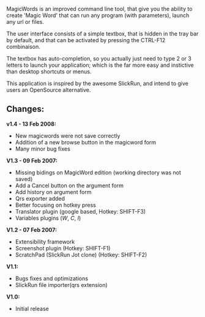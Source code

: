 MagicWords is an improved command line tool, that give you the ability to create 'Magic Word' that can run any program (with parameters), launch any url or files.

The user interface consists of a simple textbox, that is hidden in the tray bar by default, and that can be activated by pressing the CTRL-F12 combinaison.

The textbox has auto-completion, so you actually just need to type 2 or 3 letters to launch your application; which is the far more easy and instictive than desktop shortcuts or menus.

This application is inspired by the awesome SlickRun, and intend to give users an OpenSource alternative.

## Changes: ##

**v1.4 - 13 Feb 2008:**
  * New magicwords were not save correctly
  * Addition of a new browse button in the magicword form
  * Many minor bug fixes

**V1.3 - 09 Feb 2007:**
  * Missing bidings on MagicWord edition (working directory was not saved)
  * Add a Cancel button on the argument form
  * Add history on argument form
  * Qrs exporter added
  * Better focusing on hotkey press
  * Translator plugin (google based, Hotkey: SHIFT-F3)
  * Variables plugins ($W$, $C$, $I$)

**V1.2 - 07 Feb 2007:**
  * Extensibility framework
  * Screenshot plugin (Hotkey: SHIFT-F1)
  * ScratchPad (SlickRun Jot clone) (Hotkey: SHIFT-F2)

**V1.1:**
  * Bugs fixes and optimizations
  * SlickRun file importer(qrs extension)

**V1.0:**
  * Initial release